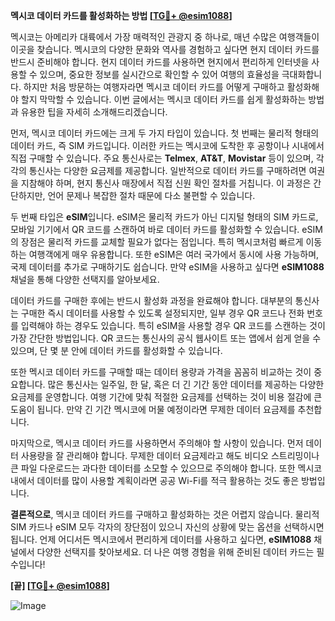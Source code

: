 **멕시코 데이터 카드를 활성화하는 방법 [[TG💪+ @esim1088](https://t.me/s/esim1088)]**

멕시코는 아메리카 대륙에서 가장 매력적인 관광지 중 하나로, 매년 수많은 여행객들이 이곳을 찾습니다. 멕시코의 다양한 문화와 역사를 경험하고 싶다면 현지 데이터 카드를 반드시 준비해야 합니다. 현지 데이터 카드를 사용하면 현지에서 편리하게 인터넷을 사용할 수 있으며, 중요한 정보를 실시간으로 확인할 수 있어 여행의 효율성을 극대화합니다. 하지만 처음 방문하는 여행자라면 멕시코 데이터 카드를 어떻게 구매하고 활성화해야 할지 막막할 수 있습니다. 이번 글에서는 멕시코 데이터 카드를 쉽게 활성화하는 방법과 유용한 팁을 자세히 소개해드리겠습니다.

먼저, 멕시코 데이터 카드에는 크게 두 가지 타입이 있습니다. 첫 번째는 물리적 형태의 데이터 카드, 즉 SIM 카드입니다. 이러한 카드는 멕시코에 도착한 후 공항이나 시내에서 직접 구매할 수 있습니다. 주요 통신사로는 **Telmex**, **AT&T**, **Movistar** 등이 있으며, 각각의 통신사는 다양한 요금제를 제공합니다. 일반적으로 데이터 카드를 구매하려면 여권을 지참해야 하며, 현지 통신사 매장에서 직접 신원 확인 절차를 거칩니다. 이 과정은 간단하지만, 언어 문제나 복잡한 절차 때문에 다소 불편할 수 있습니다.

두 번째 타입은 **eSIM**입니다. eSIM은 물리적 카드가 아닌 디지털 형태의 SIM 카드로, 모바일 기기에서 QR 코드를 스캔하여 바로 데이터 카드를 활성화할 수 있습니다. eSIM의 장점은 물리적 카드를 교체할 필요가 없다는 점입니다. 특히 멕시코처럼 빠르게 이동하는 여행객에게 매우 유용합니다. 또한 eSIM은 여러 국가에서 동시에 사용 가능하며, 국제 데이터를 추가로 구매하기도 쉽습니다. 만약 eSIM을 사용하고 싶다면 **eSIM1088** 채널을 통해 다양한 선택지를 알아보세요.

데이터 카드를 구매한 후에는 반드시 활성화 과정을 완료해야 합니다. 대부분의 통신사는 구매한 즉시 데이터를 사용할 수 있도록 설정되지만, 일부 경우 QR 코드나 전화 번호를 입력해야 하는 경우도 있습니다. 특히 eSIM을 사용할 경우 QR 코드를 스캔하는 것이 가장 간단한 방법입니다. QR 코드는 통신사의 공식 웹사이트 또는 앱에서 쉽게 얻을 수 있으며, 단 몇 분 안에 데이터 카드를 활성화할 수 있습니다.

또한 멕시코 데이터 카드를 구매할 때는 데이터 용량과 가격을 꼼꼼히 비교하는 것이 중요합니다. 많은 통신사는 일주일, 한 달, 혹은 더 긴 기간 동안 데이터를 제공하는 다양한 요금제를 운영합니다. 여행 기간에 맞춰 적절한 요금제를 선택하는 것이 비용 절감에 큰 도움이 됩니다. 만약 긴 기간 멕시코에 머물 예정이라면 무제한 데이터 요금제를 추천합니다.

마지막으로, 멕시코 데이터 카드를 사용하면서 주의해야 할 사항이 있습니다. 먼저 데이터 사용량을 잘 관리해야 합니다. 무제한 데이터 요금제라고 해도 비디오 스트리밍이나 큰 파일 다운로드는 과다한 데이터를 소모할 수 있으므로 주의해야 합니다. 또한 멕시코 내에서 데이터를 많이 사용할 계획이라면 공공 Wi-Fi를 적극 활용하는 것도 좋은 방법입니다.

**결론적으로**, 멕시코 데이터 카드를 구매하고 활성화하는 것은 어렵지 않습니다. 물리적 SIM 카드나 eSIM 모두 각자의 장단점이 있으니 자신의 상황에 맞는 옵션을 선택하시면 됩니다. 언제 어디서든 멕시코에서 편리하게 데이터를 사용하고 싶다면, **eSIM1088** 채널에서 다양한 선택지를 찾아보세요. 더 나은 여행 경험을 위해 준비된 데이터 카드는 필수입니다! 

**[끝] [[TG💪+ @esim1088](https://t.me/s/esim1088)]**

![Image](https://i.postimg.cc/Y0z9fWf4/image.png)
